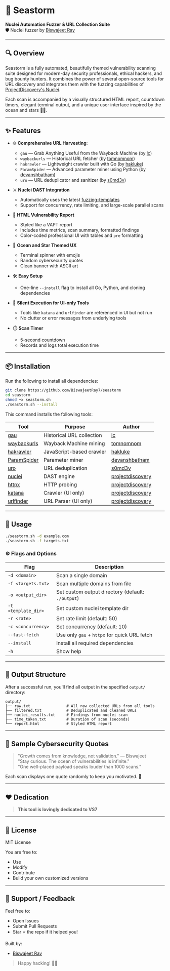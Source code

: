 # 🌊 Seastorm

**Nuclei Automation Fuzzer & URL Collection Suite**  
🛡️ Nuclei fuzzer by [Biswajeet Ray](https://github.com/BiswajeetRay7)

---

## 🔍 Overview

Seastorm is a fully automated, beautifully themed vulnerability scanning suite designed for modern-day security professionals, ethical hackers, and bug bounty hunters. It combines the power of several open-source tools for URL discovery and integrates them with the fuzzing capabilities of [ProjectDiscovery's Nuclei](https://github.com/projectdiscovery/nuclei). 

Each scan is accompanied by a visually structured HTML report, countdown timers, elegant terminal output, and a unique user interface inspired by the ocean and stars 🌊✨.

---

## ✨ Features

- 🌐 **Comprehensive URL Harvesting**:
  - `gau` — Grab Anything Useful from the Wayback Machine (by [lc](https://github.com/lc))
  - `waybackurls` — Historical URL fetcher (by [tomnomnom](https://github.com/tomnomnom))
  - `hakrawler` — Lightweight crawler built with Go (by [hakluke](https://github.com/hakluke))
  - `ParamSpider` — Advanced parameter miner using Python (by [devanshbatham](https://github.com/devanshbatham))
  - `uro` — URL deduplicator and sanitizer (by [s0md3v](https://github.com/s0md3v))

- ⚔️ **Nuclei DAST Integration**
  - Automatically uses the latest [fuzzing-templates](https://github.com/projectdiscovery/fuzzing-templates)
  - Support for concurrency, rate limiting, and large-scale parallel scans

- 📑 **HTML Vulnerability Report**
  - Styled like a VAPT report
  - Includes time metrics, scan summary, formatted findings
  - Color-coded professional UI with tables and `pre` formatting

- 💫 **Ocean and Star Themed UX**
  - Terminal spinner with emojis
  - Random cybersecurity quotes
  - Clean banner with ASCII art

- 🛠️ **Easy Setup**
  - One-line `--install` flag to install all Go, Python, and cloning dependencies

- 🧘 **Silent Execution for UI-only Tools**
  - Tools like `katana` and `urlfinder` are referenced in UI but not run
  - No clutter or error messages from underlying tools

- ⏱️ **Scan Timer**
  - 5-second countdown
  - Records and logs total execution time

---

## 📦 Installation

Run the following to install all dependencies:

```bash
git clone https://github.com/BiswajeetRay7/seastorm
cd seastorm
chmod +x seastorm.sh
./seastorm.sh --install
```

This command installs the following tools:

| Tool | Purpose | Author |
|------|---------|--------|
| [gau](https://github.com/lc/gau) | Historical URL collection | [lc](https://github.com/lc) |
| [waybackurls](https://github.com/tomnomnom/waybackurls) | Wayback Machine mining | [tomnomnom](https://github.com/tomnomnom) |
| [hakrawler](https://github.com/hakluke/hakrawler) | JavaScript-based crawler | [hakluke](https://github.com/hakluke) |
| [ParamSpider](https://github.com/devanshbatham/paramspider) | Parameter miner | [devanshbatham](https://github.com/devanshbatham) |
| [uro](https://github.com/s0md3v/uro) | URL deduplication | [s0md3v](https://github.com/s0md3v) |
| [nuclei](https://github.com/projectdiscovery/nuclei) | DAST engine | [projectdiscovery](https://github.com/projectdiscovery) |
| [httpx](https://github.com/projectdiscovery/httpx) | HTTP probing | [projectdiscovery](https://github.com/projectdiscovery) |
| [katana](https://github.com/projectdiscovery/katana) | Crawler (UI only) | [projectdiscovery](https://github.com/projectdiscovery) |
| [urlfinder](https://github.com/projectdiscovery/urlfinder) | URL Parser (UI only) | [projectdiscovery](https://github.com/projectdiscovery) |

---

## 🚀 Usage

```bash
./seastorm.sh -d example.com
./seastorm.sh -f targets.txt
```

### ⚙️ Flags and Options

| Flag | Description |
|------|-------------|
| `-d <domain>` | Scan a single domain |
| `-f <targets.txt>` | Scan multiple domains from file |
| `-o <output_dir>` | Set custom output directory (default: `./output`) |
| `-t <template_dir>` | Set custom nuclei template dir |
| `-r <rate>` | Set rate limit (default: 50) |
| `-c <concurrency>` | Set concurrency (default: 10) |
| `--fast-fetch` | Use only `gau` + `httpx` for quick URL fetch |
| `--install` | Install all required dependencies |
| `-h` | Show help |

---

## 📁 Output Structure

After a successful run, you'll find all output in the specified `output/` directory:

```
output/
├── raw.txt                # All raw collected URLs from all tools
├── filtered.txt           # Deduplicated and cleaned URLs
├── nuclei_results.txt     # Findings from nuclei scan
├── time_taken.txt         # Duration of scan (seconds)
└── report.html            # Styled HTML report
```
---

## 🧠 Sample Cybersecurity Quotes

> "Growth comes from knowledge, not validation." — Biswajeet  
> "Stay curious. The ocean of vulnerabilities is infinite."  
> "One well-placed payload speaks louder than 1000 scans."

Each scan displays one quote randomly to keep you motivated. 🧘

---

## ❤️ Dedication

> **This tool is lovingly dedicated to VS7**

---

## 📜 License

MIT License

You are free to:
- Use
- Modify
- Contribute
- Build your own customized versions 

---

## 🙋 Support / Feedback

Feel free to:
- Open Issues
- Submit Pull Requests
- Star ⭐ the repo if it helped you!

Built by:
- [Biswajeet Ray](https://github.com/BiswajeetRay7)

> Happy hacking! 🌊💫
